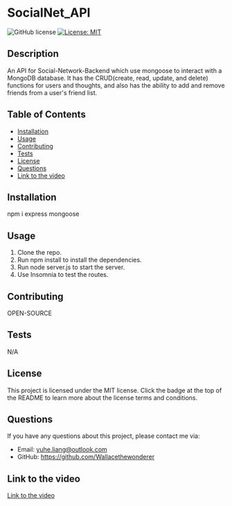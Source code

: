 # SocialNet_API

![GitHub license](https://img.shields.io/badge/license-MIT-blue.svg)
[![License: MIT](https://img.shields.io/badge/License-MIT-yellow.svg)](https://choosealicense.com/licenses)

## Description

An API for Social-Network-Backend which use mongoose to interact with a MongoDB database.
It has the CRUD(create, read, update, and delete) functions for users and thoughts, and also has the ability to add and remove friends from a user's friend list.
## Table of Contents

- [Installation](##installation)
- [Usage](##usage)
- [Contributing](##contributing)
- [Tests](##tests)
- [License](##license)
- [Questions](##questions)
- [Link to the video](##link-to-the-video)

## Installation

npm i express mongoose

## Usage

1. Clone the repo.
2. Run npm install to install the dependencies.
3. Run node server.js to start the server.
4. Use Insomnia to test the routes.


## Contributing

OPEN-SOURCE

## Tests

N/A

## License

This project is licensed under the MIT license. Click the badge at the top of the README to learn more about the license terms and conditions.

## Questions

If you have any questions about this project, please contact me via:

- Email: yuhe.liang@outlook.com
- GitHub: https://github.com/Wallacethewonderer

## Link to the video

[Link to the video](https://drive.google.com/file/d/1IJME8dr1M5bfeboc3kcOcYnvkDZUiq0L/view)